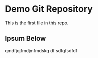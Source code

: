 # Demo Git Repository

This is the first file in this repo.

## Ipsum Below

qmdfjqjfmdjmfmdskq
df
sdfqfsdfdf
